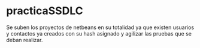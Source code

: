 # practicaSSDLC
Se suben los proyectos de netbeans en su totalidad ya que existen usuarios y contactos ya creados con su hash asignado y agilizar las pruebas que se deban realizar. 
